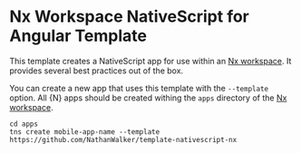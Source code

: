 # Nx Workspace NativeScript for Angular Template

This template creates a NativeScript app for use within an [Nx workspace](https://nrwl.io/nx). It provides several best practices out of the box.

You can create a new app that uses this template with the `--template` option. All {N} apps should be created withing the `apps` directory of the [Nx workspace](https://nrwl.io/nx).

```
cd apps
tns create mobile-app-name --template https://github.com/NathanWalker/template-nativescript-nx
```
